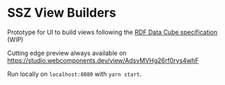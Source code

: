 # SSZ View Builders

Prototype for UI to build views following the [RDF Data Cube specification][cube] (WIP)

Cutting edge preview always available on https://studio.webcomponents.dev/view/AdsvMVHg26rf0rys4whF

Run locally on `localhost:8080` with `yarn start`.

[cube]: https://github.com/zazuko/cube-link
